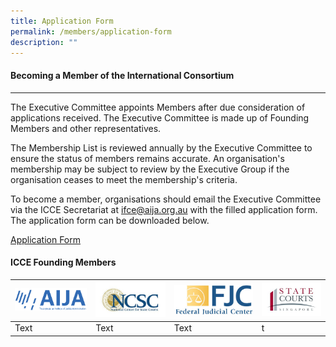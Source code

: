 ```yaml
---
title: Application Form
permalink: /members/application-form
description: ""
---
```

#### **Becoming a Member of the International Consortium**
---

The Executive Committee appoints Members after due consideration of applications received. The Executive Committee is made up of Founding Members and other representatives.

The Membership List is reviewed annually by the Executive Committee to ensure the status of members remains accurate. An organisation's membership may be subject to review by the Executive Group if the organisation ceases to meet the membership's criteria.

To become a member, organisations should email the Executive Committee via the ICCE Secretariat at ifce@aija.org.au with the filled application form. The application form can be downloaded below.

[Application Form](/files/application-form/ICCE%20Membership%20Application.pdf)

#### **ICCE Founding Members**



| ![Alt text for image on Isomer site](/images/icce-founding-members/aija.jpg) | ![Alt text for image on Isomer site](/images/icce-founding-members/ncsc.jpg)| ![Alt text for image on Isomer site](/images/icce-founding-members/fjc.jpg) | ![Alt text for image on Isomer site](/images/icce-founding-members/statecourts.jpg)|
| -------- | -------- | -------- | ---------|
| Text     | Text     | Text     | t |

